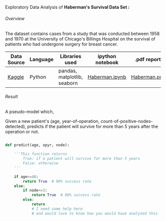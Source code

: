 Exploratory Data Analysis of **Haberman's Survival Data Set :**

###### Overview
The dataset contains cases from a study that was conducted between 1958 and 1970 at the University of Chicago's Billings Hospital on the survival of patients who had undergone surgery for breast cancer.

| Data Source | Language | Libraries used | ipython notebook | .pdf report |
|-------------|----------|----------------|------------------|-------------|
| [Kaggle](https://www.kaggle.com/gilsousa/habermans-survival-data-set) | Python | pandas, matplotlib, seaborn | [Haberman.ipynb](https://github.com/rdrsadhu/habermans-cancer-survival-dataset/blob/master/Haberman.ipynb) | [Haberman.pdf](https://github.com/rdrsadhu/habermans-cancer-survival-dataset/blob/master/Haberman.pdf) |


###### Result
A pseudo-model which,

Given a new patient's (age, year-of-operation, count-of-positive-nodes-detected), predicts if the patient will survive for more than 5 years after the operation or not.

```Python

def predict(age, opyr, node):

    '''This function returns
        True: if a patient will survive for more than 5 years
        False: otherwise
    '''

    if age<=40:
        return True  # 90% success rate
    else:
        if node<=3:
            return True  # 80% success rate
        else:
            return
            # I need some help here
            # and would love to know how you would have analyzed this
```
